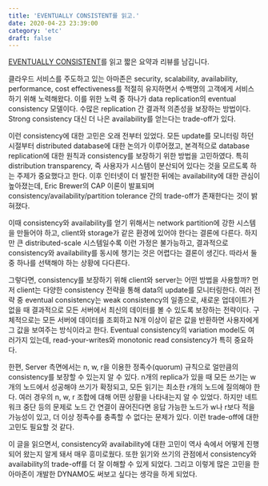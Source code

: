 ```yaml
---
title: 'EVENTUALLY CONSISTENT를 읽고.'
date: 2020-04-23 23:39:00
category: 'etc'
draft: false
---
```

<a href="https://queue.acm.org/detail.cfm?id=1466448" class="highlight">EVENTUALLY CONSISTENT</a>를 읽고 짧은 요약과 리뷰를 남깁니다.<br/>

클라우드 서비스를 주도하고 있는 아마존은 security, scalability, availability, performance, cost effectiveness를 적절히 유지하면서 수백명의 고객에게 서비스하기 위해 노력해왔다. 이를 위한 노력 중 하나가 data replication의 eventual consistency 모델이다. 수많은 replication 간 결과적 의존성을 보장하는 방법이다. Strong consistency 대신 더 나은 availability를 얻는다는 trade-off가 있다.<br/>

이런 consistency에 대한 고민은 오래 전부터 있었다. 모든 update를 모니터링 하던 시절부터 distributed database에 대한 논의가 이루어졌고, 본격적으로 database replication에 대한 원칙과 consistency를 보장하기 위한 방법을 고민하였다. 특히 distribution transparency, 즉 사용자가 시스템이 분산되어 있다는 것을 모르도록 하는 주제가 중요했다고 한다. 이후 인터넷이 더 발전한 뒤에는 availability에 대한 관심이 높아졌는데, Eric Brewer의 CAP 이론이 발표되며 consistency/availability/partition tolerance 간의 trade-off가 존재한다는 것이 밝혀졌다.<br/>

이때 consistency와 availability를 얻기 위해서는 network partition에 강한 시스템을 만들어야 하고, client와 storage가 같은 환경에 있어야 한다는 결론에 다른다. 하지만 큰 distributed-scale 시스템일수록 이런 가정은 불가능하고, 결과적으로 consistency와 availability를 동시에 챙기는 것은 어렵다는 결론이 생긴다. 따라서 둘 중 하나를 선택해야 하는 상황에 다다른다.<br/>

그렇다면, consistency를 보장하기 위해 client와 server는 어떤 방법을 사용할까? 먼저 client는 다양한 consistency 전략을 통해 data의 update를 모니터링한다. 여러 전략 중 eventual consistency는 weak consistency의 일종으로, 새로운 업데이트가 없을 때 결과적으로 모든 서버에서 최신의 데이터를 볼 수 있도록 보장하는 전략이다. 구체적으로는 모든 서버에 데이터를 조회하고 N개 이상이 같은 값을 반환하면 사용자에게 그 값을 보여주는 방식이라고 한다. Eventual consistency의 variation model도 여러가지 있는데, read-your-writes와 monotonic read consistency가 특히 중요하다.<br/>

한편, Server 측면에서는 n, w, r을 이용한 정족수(quorum) 규칙으로 얼만큼의 consistency를 보장할 수 있는지 알 수 있다. n개의 replica가 있을 때 모든 쓰기는 w개의 노드에서 성공해야 쓰기가 확정되고, 모든 읽기는 최소한 r개의 노드에 질의해야 한다. 여러 경우의 n, w, r 조합에 대해 어떤 상황을 나타내는지 알 수 있었다. 하지만 네트워크 중단 등의 문제로 노드 간 연결이 끊어진다면 응답 가능한 노드가 w나 r보다 적을 가능성이 있고, 더 이상 정족수를 충족할 수 없다는 문제가 있다. 이런 trade-off에 대한 고민도 필요할 것 같다.<br/>

이 글을 읽으면서, consistency와 availability에 대한 고민이 역사 속에서 어떻게 진행되어 왔는지 알게 돼서 매우 흥미로웠다. 또한 읽기와 쓰기의 관점에서 consistency와 availability의 trade-off를 더 잘 이해할 수 있게 되었다. 그리고 이렇게 많은 고민을 한 아마존이 개발한 DYNAMO도 써보고 싶다는 생각을 하게 되었다.<br/>